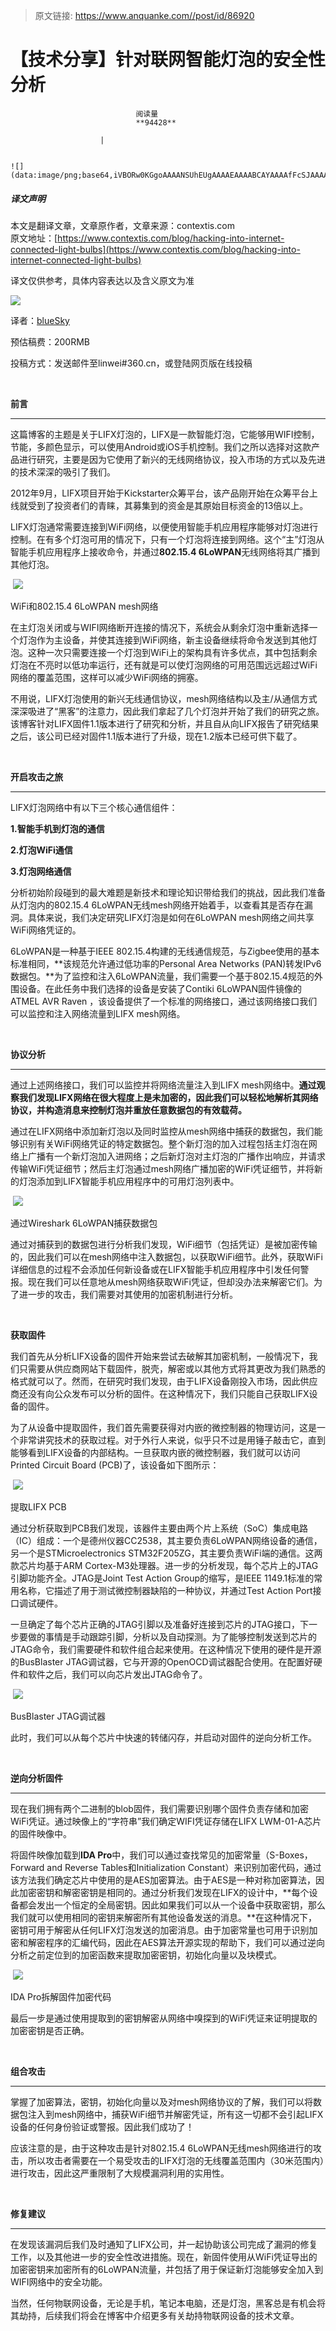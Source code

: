 > 原文链接: https://www.anquanke.com//post/id/86920 


# 【技术分享】针对联网智能灯泡的安全性分析


                                阅读量   
                                **94428**
                            
                        |
                        
                                                                                                                                    ![](data:image/png;base64,iVBORw0KGgoAAAANSUhEUgAAAAEAAAABCAYAAAAfFcSJAAAAAXNSR0IArs4c6QAAAARnQU1BAACxjwv8YQUAAAAJcEhZcwAADsQAAA7EAZUrDhsAAAANSURBVBhXYzh8+PB/AAffA0nNPuCLAAAAAElFTkSuQmCC)
                                                                                            



##### 译文声明

本文是翻译文章，文章原作者，文章来源：contextis.com
                                <br>原文地址：[https://www.contextis.com/blog/hacking-into-internet-connected-light-bulbs](https://www.contextis.com/blog/hacking-into-internet-connected-light-bulbs)

译文仅供参考，具体内容表达以及含义原文为准

[![](https://p3.ssl.qhimg.com/t01d6525aae8fb01c82.png)](https://p3.ssl.qhimg.com/t01d6525aae8fb01c82.png)



译者：[blueSky](http://bobao.360.cn/member/contribute?uid=1233662000)

预估稿费：200RMB

投稿方式：发送邮件至linwei#360.cn，或登陆网页版在线投稿

 

**前言**

****

这篇博客的主题是关于LIFX灯泡的，LIFX是一款智能灯泡，它能够用WIFI控制，节能，多颜色显示，可以使用Android或iOS手机控制。我们之所以选择对这款产品进行研究，主要是因为它使用了新兴的无线网络协议，投入市场的方式以及先进的技术深深的吸引了我们。

2012年9月，LIFX项目开始于Kickstarter众筹平台，该产品刚开始在众筹平台上线就受到了投资者们的青睐，其募集到的资金是其原始目标资金的13倍以上。

LIFX灯泡通常需要连接到WiFi网络，以便使用智能手机应用程序能够对灯泡进行控制。在有多个灯泡可用的情况下，只有一个灯泡将连接到网络。这个“主”灯泡从智能手机应用程序上接收命令，并通过**802.15.4 6LoWPAN**无线网络将其广播到其他灯泡。

 [![](https://p1.ssl.qhimg.com/t0130fa0f31cdd7492d.png)](https://p1.ssl.qhimg.com/t0130fa0f31cdd7492d.png)

WiFi和802.15.4 6LoWPAN mesh网络

在主灯泡关闭或与WIFI网络断开连接的情况下，系统会从剩余灯泡中重新选择一个灯泡作为主设备，并使其连接到WiFi网络，新主设备继续将命令发送到其他灯泡。这种一次只需要连接一个灯泡到WiFi上的架构具有许多优点，其中包括剩余灯泡在不亮时以低功率运行，还有就是可以使灯泡网络的可用范围远远超过WiFi网络的覆盖范围，这样可以减少WiFi网络的拥塞。

不用说，LIFX灯泡使用的新兴无线通信协议，mesh网络结构以及主/从通信方式深深吸进了“黑客”的注意力，因此我们拿起了几个灯泡并开始了我们的研究之旅。该博客针对LIFX固件1.1版本进行了研究和分析，并且自从向LIFX报告了研究结果之后，该公司已经对固件1.1版本进行了升级，现在1.2版本已经可供下载了。

<br>

**开启攻击之旅**

****

LIFX灯泡网络中有以下三个核心通信组件：

**1.智能手机到灯泡的通信**

**2.灯泡WiFi通信**

**3.灯泡网络通信**

分析初始阶段碰到的最大难题是新技术和理论知识带给我们的挑战，因此我们准备从灯泡内的802.15.4 6LoWPAN无线mesh网络开始着手，以查看其是否存在漏洞。具体来说，我们决定研究LIFX灯泡是如何在6LoWPAN mesh网络之间共享WiFi网络凭证的。

6LoWPAN是一种基于IEEE 802.15.4构建的无线通信规范，与Zigbee使用的基本标准相同，**该规范允许通过低功率的Personal Area Networks (PAN)转发IPv6数据包。**为了监控和注入6LoWPAN流量，我们需要一个基于802.15.4规范的外围设备。在此任务中我们选择的设备是安装了Contiki 6LoWPAN固件镜像的ATMEL AVR Raven ，该设备提供了一个标准的网络接口，通过该网络接口我们可以监控和注入网络流量到LIFX mesh网络。

<br>

**协议分析**

****

通过上述网络接口，我们可以监控并将网络流量注入到LIFX mesh网络中。**通过观察我们发现LIFX网络在很大程度上是未加密的，因此我们可以轻松地解析其网络协议，并构造消息来控制灯泡并重放任意数据包的有效载荷。**

通过在LIFX网络中添加新灯泡以及同时监控从mesh网络中捕获的数据包，我们能够识别有关WiFi网络凭证的特定数据包。整个新灯泡的加入过程包括主灯泡在网络上广播有一个新灯泡加入进网络；之后新灯泡对主灯泡的广播作出响应，并请求传输WiFi凭证细节；然后主灯泡通过mesh网络广播加密的WiFi凭证细节，并将新的灯泡添加到LIFX智能手机应用程序中的可用灯泡列表中。

 [![](https://p2.ssl.qhimg.com/t01efc735285d69c0c2.png)](https://p2.ssl.qhimg.com/t01efc735285d69c0c2.png)

通过Wireshark 6LoWPAN捕获数据包

通过对捕获到的数据包进行分析我们发现，WiFi细节（包括凭证）是被加密传输的，因此我们可以在mesh网络中注入数据包，以获取WiFi细节。此外，获取WiFi详细信息的过程不会添加任何新设备或在LIFX智能手机应用程序中引发任何警报。现在我们可以任意地从mesh网络获取WiFi凭证，但却没办法来解密它们。为了进一步的攻击，我们需要对其使用的加密机制进行分析。

<br>

**获取固件**



我们首先从分析LIFX设备的固件开始来尝试去破解其加密机制，一般情况下，我们只需要从供应商网站下载固件，脱壳，解密或以其他方式将其更改为我们熟悉的格式就可以了。然而，在研究时我们发现，由于LIFX设备刚投入市场，因此供应商还没有向公众发布可以分析的固件。在这种情况下，我们只能自己获取LIFX设备的固件。

为了从设备中提取固件，我们首先需要获得对内嵌的微控制器的物理访问，这是一个非常讲究技术的获取过程。对于外行人来说，似乎只不过是用锤子敲击它，直到能够看到LIFX设备的内部结构。一旦获取内嵌的微控制器，我们就可以访问Printed Circuit Board (PCB)了，该设备如下图所示：

 [![](https://p4.ssl.qhimg.com/t01d7d7ae89426292d2.png)](https://p4.ssl.qhimg.com/t01d7d7ae89426292d2.png)

提取LIFX PCB

通过分析获取到PCB我们发现，该器件主要由两个片上系统（SoC）集成电路（IC）组成：一个是德州仪器CC2538，其主要负责6LoWPAN网络设备的通信，另一个是STMicroelectronics STM32F205ZG，其主要负责WiFi端的通信。这两款芯片均基于ARM Cortex-M3处理器。进一步的分析发现，每个芯片上的JTAG引脚功能齐全。JTAG是Joint Test Action Group的缩写，是IEEE 1149.1标准的常用名称，它描述了用于测试微控制器缺陷的一种协议，并通过Test Action Port接口调试硬件。

一旦确定了每个芯片正确的JTAG引脚以及准备好连接到芯片的JTAG接口，下一步要做的事情是手动跟踪引脚，分析以及自动探测。为了能够控制发送到芯片的JTAG命令，我们需要硬件和软件组合起来使用。在这种情况下使用的硬件是开源的BusBlaster JTAG调试器，它与开源的OpenOCD调试器配合使用。在配置好硬件和软件之后，我们可以向芯片发出JTAG命令了。

 [![](https://p1.ssl.qhimg.com/t01c167d4e354745750.png)](https://p1.ssl.qhimg.com/t01c167d4e354745750.png)

BusBlaster JTAG调试器

此时，我们可以从每个芯片中快速的转储闪存，并启动对固件的逆向分析工作。

<br>

**逆向分析固件**

****

现在我们拥有两个二进制的blob固件，我们需要识别哪个固件负责存储和加密WiFi凭证。通过映像上的“字符串”我们确定WIFI凭证存储在LIFX LWM-01-A芯片的固件映像中。

将固件映像加载到**IDA Pro**中，我们可以通过查找常见的加密常量（S-Boxes，Forward and Reverse Tables和Initialization Constant）来识别加密代码，通过该方法我们确定芯片中使用的是AES加密算法。由于AES是一种对称加密算法，因此加密密钥和解密密钥是相同的。通过分析我们发现在LIFX的设计中，**每个设备都会发出一个恒定的全局密钥。因此如果我们可以从一个设备中获取密钥，那么我们就可以使用相同的密钥来解密所有其他设备发送的消息。**在这种情况下，密钥可用于解密从任何LIFX灯泡发送的加密消息。由于加密常量也可用于识别加密和解密程序的汇编代码，因此在AES算法开源实现的帮助下，我们可以通过逆向分析之前定位到的加密函数来提取加密密钥，初始化向量以及块模式。 

 [![](https://p0.ssl.qhimg.com/t01238e4280cd03576f.png)](https://p0.ssl.qhimg.com/t01238e4280cd03576f.png)

IDA Pro拆解固件加密代码

最后一步是通过使用提取到的密钥解密从网络中嗅探到的WiFi凭证来证明提取的加密密钥是否正确。

<br>

**组合攻击**

****

掌握了加密算法，密钥，初始化向量以及对mesh网络协议的了解，我们可以将数据包注入到mesh网络中，捕获WiFi细节并解密凭证，所有这一切都不会引起LIFX设备的任何身份验证或警报。因此我们成功了！

应该注意的是，由于这种攻击是针对802.15.4 6LoWPAN无线mesh网络进行的攻击，所以攻击者需要在一个易受攻击的LIFX灯泡的无线覆盖范围内（30米范围内）进行攻击，因此这严重限制了大规模漏洞利用的实用性。

<br>

**修复建议**

****

在发现该漏洞后我们及时通知了LIFX公司，并一起协助该公司完成了漏洞的修复工作，以及其他进一步的安全性改进措施。现在，新固件使用从WiFi凭证导出的加密密钥来加密所有的6LoWPAN流量，并包括了用于保证新灯泡能够安全加入到WIFI网络中的安全功能。 

当然，任何物联网设备，无论是手机，笔记本电脑，还是灯泡，黑客总是有机会将其劫持，后续我们将会在博客中介绍更多有关劫持物联网设备的技术文章。

